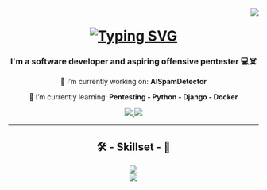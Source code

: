 <img align="right" src="https://visitor-badge.laobi.icu/badge?page_id=jwenjian.visitor-badge&left_text=MyPageVisitors">

<h1 align="center">
  <a href="https://git.io/typing-svg">
    <img src="https://readme-typing-svg.demolab.com?font=Fira+Code&weight=500&size=30&pause=1000&color=3EEB33&background=43FF3700&center=true&random=false&width=435&lines=Hi%2C+I'm+Spartano!%F0%9F%91%8B;It's+Hacking+time!%F0%9F%91%A8%E2%80%8D%F0%9F%92%BB" alt="Typing SVG" />
  </a>
</h1>

<h3 align="center">
  I'm a software developer and aspiring offensive pentester 💻☠️
</h3>

<div align="center">
  
 🔭 I’m currently working on: **AISpamDetector**
 
 🌱 I’m currently learning: **Pentesting - Python - Django - Docker**
 
</div>

<div align="center">
  
  <a href="https://www.linkedin.com/in/emanuele-savonitti-dev/" target="_blank">
    <img src="https://img.shields.io/badge/LinkedIn-0077B5?style=for-the-badge&logo=linkedin&logoColor=white" target="_blank" />
  </a>
  
  <a href="#" target="_blank">
    <img src="https://img.shields.io/badge/HackTheBox-111927?style=for-the-badge&logo=Hack%20The%20Box&logoColor=9FEF00" target="_blank" />
  </a>
  
</div>

<hr/>

<h2 align="center">🛠️ - Skillset - 🧰</h2>
<div align="center">
  
  <a href="#">
    <img src="https://skillicons.dev/icons?i=html,css,js,jquery,py,cs,dotnet,mysql" />    
  </a>
  
</div>

<div align="center">
  
  <a href="#">
    <img src="https://skillicons.dev/icons?i=linux,bash,powershell,vim,vscode,wordpress,git,github" />   
  </a>
  
</div>

<!--
### Hi there 👋

**Spartano-97/Spartano-97** is a ✨ _special_ ✨ repository because its `README.md` (this file) appears on your GitHub profile.

Here are some ideas to get you started:

- 🔭 I’m currently working on ...
- 🌱 I’m currently learning ...
- 👯 I’m looking to collaborate on ...
- 🤔 I’m looking for help with ...
- 💬 Ask me about ...
- 📫 How to reach me: ...
- 😄 Pronouns: ...
- ⚡ Fun fact: ...
-->
